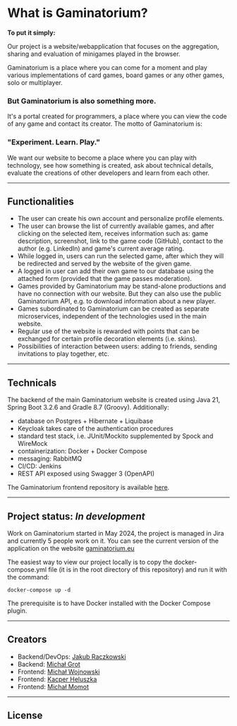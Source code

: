 # What is Gaminatorium?

**To put it simply:**

Our project is a website/webapplication that focuses on the aggregation, sharing and evaluation of minigames played in the browser.

Gaminatorium is a place where you can come for a moment and play various implementations of card games, board games or any other games, solo or multiplayer.

### But Gaminatorium is also something more.

It's a portal created for programmers, a place where you can view the code of any game and contact its creator. The motto of Gaminatorium is:

### "Experiment. Learn. Play."

We want our website to become a place where you can play with technology, see how something is created, ask about technical details, evaluate the creations of other developers and learn from each other.

---

## Functionalities

- The user can create his own account and personalize profile elements.
- The user can browse the list of currently available games, and after clicking on the selected item, receives information such as: game description, screenshot, link to the game code (GitHub), contact to the author (e.g. LinkedIn) and game's current average rating.
- While logged in, users can run the selected game, after which they will be redirected and served by the website of the given game.
- A logged in user can add their own game to our database using the attached form (provided that the game passes moderation).
- Games provided by Gaminatorium may be stand-alone productions and have no connection with our website. But they can also use the public Gaminatorium API, e.g. to download information about a new player.
- Games subordinated to Gaminatorium can be created as separate microservices, independent of the technologies used in the main website.
- Regular use of the website is rewarded with points that can be exchanged for certain profile decoration elements (i.e. skins).
- Possibilities of interaction between users: adding to friends, sending invitations to play together, etc.

---

## Technicals

The backend of the main Gaminatorium website is created using Java 21, Spring Boot 3.2.6 and Gradle 8.7 (Groovy). Additionally:

- database on Postgres + Hibernate + Liquibase
- Keycloak takes care of the authentication procedures
- standard test stack, i.e. JUnit/Mockito supplemented by Spock and WireMock
- containerization: Docker + Docker Compose
- messaging: RabbitMQ
- CI/CD: Jenkins
- REST API exposed using Swagger 3 (OpenAPI)

The Gaminatorium frontend repository is available [here](https://github.com/keeeper85/Gaminatorium-frontend).

---

## Project status: *In development*

Work on Gaminatorium started in May 2024, the project is managed in Jira and currently 5 people work on it. You can see the current version of the application on the website [gaminatorium.eu](https://www.gaminatorium.eu)

The easiest way to view our project locally is to copy the docker-compose.yml file (it is in the root directory of this repository) and run it with the command:

`docker-compose up -d`

The prerequisite is to have Docker installed with the Docker Compose plugin.

---

## Creators

- Backend/DevOps: [Jakub Raczkowski](https://www.linkedin.com/in/jakub-raczkowski-81401b231)
- Backend: [Michał Grot]()
- Frontend: [Michał Wojnowski]()
- Frontend: [Kacper Heluszka](https://www.linkedin.com/in/krystian-heluszka/)
- Frontend: [Michał Momot](https://www.linkedin.com/in/micha%C5%82-momot-8381222a1)

---

## License
